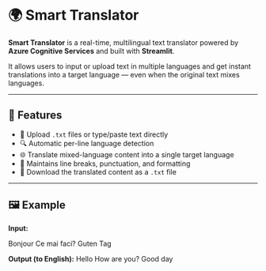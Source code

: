 # 🌍 Smart Translator

**Smart Translator** is a real-time, multilingual text translator powered by **Azure Cognitive Services** and built with **Streamlit**.

It allows users to input or upload text in multiple languages and get instant translations into a target language — even when the original text mixes languages.

---

## 🚀 Features

- 📂 Upload `.txt` files or type/paste text directly
- 🔍 Automatic per-line language detection
- 🌐 Translate mixed-language content into a single target language
- 💬 Maintains line breaks, punctuation, and formatting
- 💾 Download the translated content as a `.txt` file

---

## 🖼 Example

**Input:**

Bonjour
Ce mai faci?
Guten Tag

**Output (to English):**
Hello
How are you?
Good day
